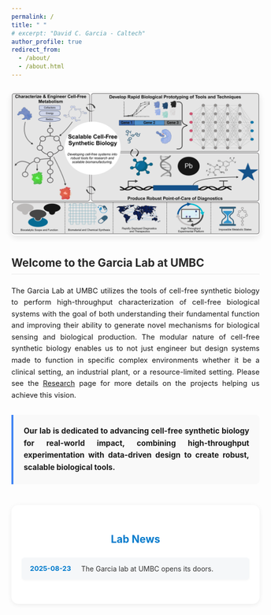 ```yaml
---
permalink: /
title: " "
# excerpt: "David C. Garcia - Caltech"
author_profile: true
redirect_from: 
  - /about/
  - /about.html
---
```




<style>
/* Modern styling for about page, inspired by research section */
.about-container {
  max-width: 1000px;
  margin: 0 auto;
}
.section-heading {
  font-size: 1.6em;
  color: #2a2a2a;
  margin: 1.8em 0 1em 0;
  padding-bottom: 0.4em;
  border-bottom: 2px solid #f2f2f2;
}
.highlight-text {
  background: linear-gradient(to bottom, transparent 50%, rgba(66, 133, 244, 0.15) 50%);
  padding: 0 4px;
}
.featured-image {
  border-radius: 8px;
  box-shadow: 0 4px 12px rgba(0,0,0,0.1);
  margin: 2em auto;
  transition: transform 0.3s ease;
  max-width: 100%;
  display: block;
}
.featured-image:hover {
  transform: translateY(-5px);
}
.text-block {
  background-color: #f9f9f9;
  border-left: 4px solid #4285f4;
  padding: 1.5em;
  margin: 2em 0;
  border-radius: 0 8px 8px 0;
}
.lab-news-section {
  background: #fff;
  border-radius: 14px;
  box-shadow: 0 2px 10px rgba(0,0,0,0.07);
  padding: 2em 1.5em 2.5em 1.5em;
  max-width: 800px;
  margin: 3em auto 2em auto;
}
.lab-news-section h2 {
  text-align: center;
  color: #007acc;
  margin-bottom: 1.2em;
}
.lab-news-list {
  list-style: none;
  padding: 0;
  margin: 0;
}
.lab-news-list li {
  background: #f5f7f9;
  border-radius: 6px;
  margin-bottom: 1em;
  padding: 1em 1.2em;
  box-shadow: 0 1px 4px rgba(0,0,0,0.04);
  color: #333;
  display: flex;
  align-items: flex-start;
  gap: 1em;
}
.lab-news-date {
  font-weight: bold;
  color: #007acc;
  min-width: 90px;
  font-size: 0.98em;
}
.lab-news-content {
  flex: 1;
}
</style>

<div class="about-container">
  <img src="/images/Laboratory_Vision.png" class="featured-image" alt="Garcia Lab Vision" />
  <h1 class="section-heading">Welcome to the Garcia Lab at UMBC</h1>
  <p style="text-align: justify; font-size: 1.05em; line-height: 1.6;">
    The Garcia Lab at UMBC utilizes the tools of cell-free synthetic biology to perform high-throughput characterization of cell-free biological systems with the goal of both understanding their fundamental function and improving their ability to generate novel mechanisms for biological sensing and biological production. The modular nature of cell-free synthetic biology enables us to not just engineer but design systems made to function in specific complex environments whether it be a clinical setting, an industrial plant, or a resource-limited setting. Please see the <a href="https://david-c-garcia.github.io//research/">Research</a> page for more details on the projects helping us achieve this vision.
  </p>

  <div class="text-block">
    <p style="text-align: justify; font-size: 1.1em; line-height: 1.6; margin: 0;">
      <b>Our lab is dedicated to advancing cell-free synthetic biology for real-world impact, combining high-throughput experimentation with data-driven design to create robust, scalable biological tools.</b>
    </p>
  </div>

  <section class="lab-news-section">
    <h2>Lab News</h2>
    <ul class="lab-news-list">
      <!-- Example event. Duplicate and edit for new events. -->
      <li>
        <span class="lab-news-date">2025-08-23</span>
        <span class="lab-news-content">The Garcia lab at UMBC opens its doors.</span>
      </li>
      <!-- Add more events below by duplicating the <li> block -->
    </ul>
  </section>
</div>
